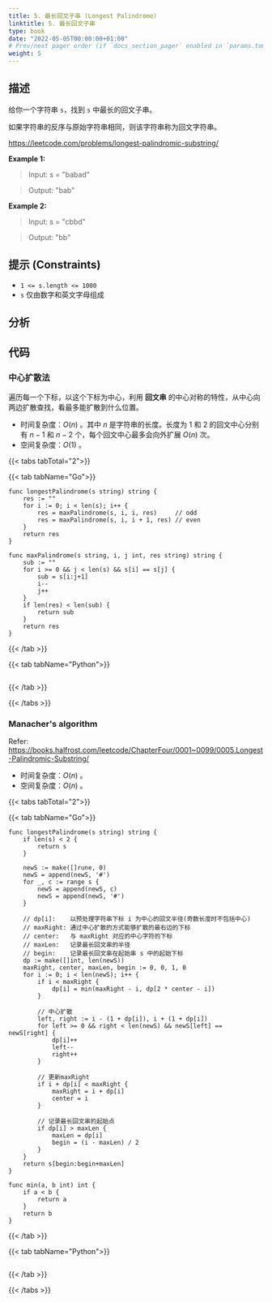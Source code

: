 ```yaml
---
title: 5. 最长回文子串 (Longest Palindrome)
linktitle: 5. 最长回文子串
type: book
date: "2022-05-05T00:00:00+01:00"
# Prev/next pager order (if `docs_section_pager` enabled in `params.toml`)
weight: 5
---
```


## 描述

给你一个字符串 `s`，找到 `s` 中最长的回文子串。

如果字符串的反序与原始字符串相同，则该字符串称为回文字符串。

https://leetcode.com/problems/longest-palindromic-substring/

**Example 1:**

> Input: s = "babad"

> Output: "bab"

**Example 2:**

> Input: s = "cbbd"

> Output: "bb"

## 提示 (Constraints)

- `1 <= s.length <= 1000`
- `s` 仅由数字和英文字母组成

## 分析

## 代码

### 中心扩散法

遍历每一个下标，以这个下标为中心，利用 **回文串** 的中心对称的特性，从中心向两边扩散查找，看最多能扩散到什么位置。

- 时间复杂度：$O(n)$ 。其中 $n$ 是字符串的长度。长度为 $1$ 和 $2$ 的回文中心分别有 $n-1$ 和 $n-2$ 个，每个回文中心最多会向外扩展 $O(n)$ 次。
- 空间复杂度：$O(1)$ 。

{{< tabs tabTotal="2">}}

{{< tab tabName="Go">}}

```golang
func longestPalindrome(s string) string {
    res := ""
    for i := 0; i < len(s); i++ {
        res = maxPalindrome(s, i, i, res)     // odd
        res = maxPalindrome(s, i, i + 1, res) // even
    }
    return res
}

func maxPalindrome(s string, i, j int, res string) string {
    sub := ""
    for i >= 0 && j < len(s) && s[i] == s[j] {
        sub = s[i:j+1]
        i--
        j++
    }
    if len(res) < len(sub) {
        return sub
    }
    return res
}
```

{{< /tab >}}

{{< tab tabName="Python">}}

```py

```

{{< /tab >}}

{{< /tabs >}}

### Manacher's algorithm

Refer: https://books.halfrost.com/leetcode/ChapterFour/0001~0099/0005.Longest-Palindromic-Substring/

- 时间复杂度：$O(n)$ 。
- 空间复杂度：$O(n)$ 。

{{< tabs tabTotal="2">}}

{{< tab tabName="Go">}}

```golang
func longestPalindrome(s string) string {
    if len(s) < 2 {
        return s
    }

    newS := make([]rune, 0)
    newS = append(newS, '#')
    for _, c := range s {
        newS = append(newS, c)
        newS = append(newS, '#')
    }

    // dp[i]:    以预处理字符串下标 i 为中心的回文半径(奇数长度时不包括中心)
	// maxRight: 通过中心扩散的方式能够扩散的最右边的下标
	// center:   与 maxRight 对应的中心字符的下标
	// maxLen:   记录最长回文串的半径
	// begin:    记录最长回文串在起始串 s 中的起始下标
    dp := make([]int, len(newS))
    maxRight, center, maxLen, begin := 0, 0, 1, 0
    for i := 0; i < len(newS); i++ {
        if i < maxRight {
            dp[i] = min(maxRight - i, dp[2 * center - i])
        }

        // 中心扩散
        left, right := i - (1 + dp[i]), i + (1 + dp[i])
        for left >= 0 && right < len(newS) && newS[left] == newS[right] {
            dp[i]++
            left--
            right++
        }

        // 更新maxRight
        if i + dp[i] < maxRight {
            maxRight = i + dp[i]
            center = i
        }

        // 记录最长回文串的起始点
        if dp[i] > maxLen {
            maxLen = dp[i]
            begin = (i - maxLen) / 2
        }
    }
    return s[begin:begin+maxLen]
}

func min(a, b int) int {
    if a < b {
        return a
    }
    return b
}
```

{{< /tab >}}

{{< tab tabName="Python">}}

```py

```

{{< /tab >}}

{{< /tabs >}}
